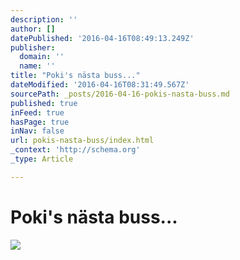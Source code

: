 ```yaml
---
description: ''
author: []
datePublished: '2016-04-16T08:49:13.249Z'
publisher:
  domain: ''
  name: ''
title: "Poki's nästa buss..."
dateModified: '2016-04-16T08:31:49.567Z'
sourcePath: _posts/2016-04-16-pokis-nasta-buss.md
published: true
inFeed: true
hasPage: true
inNav: false
url: pokis-nasta-buss/index.html
_context: 'http://schema.org'
_type: Article

---
```

# Poki's nästa buss...
![](https://the-grid-user-content.s3-us-west-2.amazonaws.com/f06778f5-bbb5-4c80-87c7-58171b6f8761.png)